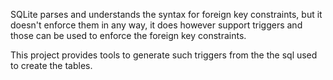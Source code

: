 SQLite parses and understands the syntax for foreign key constraints, but it doesn't enforce them in any way, it does however support triggers and those can be used to enforce the foreign key constraints.

This project provides tools to generate such triggers from the the sql used to create the tables.